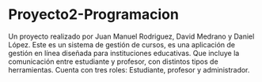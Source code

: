 # Proyecto2-Programacion
Un proyecto realizado por Juan Manuel Rodriguez, David Medrano y Daniel López.
Este es un sistema de gestión de cursos, es una aplicación de gestión en línea diseñada para instituciones educativas. Que incluye la comunicación entre estudiante y profesor, con distintos tipos de herramientas.
Cuenta con tres roles: Estudiante, profesor y administrador.

